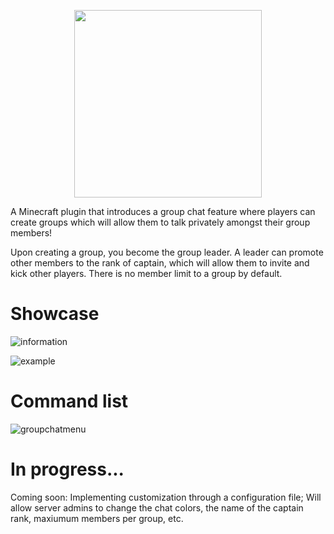 <p align="center">
  <img width="300" height="300" src="https://user-images.githubusercontent.com/60233722/106799501-f4fcdc00-6624-11eb-925d-f7e7e557f452.png">
</p>

A Minecraft plugin that introduces a group chat feature where players can create groups which will allow them to talk privately amongst their group members!

Upon creating a group, you become the group leader. A leader can promote other members to the rank of captain, which will allow them to invite and kick other players. There is no member limit to a group by default. 

# Showcase

![information](https://user-images.githubusercontent.com/60233722/162554249-44ee6ae0-def2-4ad6-8e5e-f83a9caa588d.PNG)

![example](https://user-images.githubusercontent.com/60233722/162554207-bd0f873e-c830-474c-b000-bcdd800b4431.PNG)

# Command list
![groupchatmenu](https://user-images.githubusercontent.com/60233722/97819309-5485cd00-1c6d-11eb-9520-b947ab7ef190.PNG)

# In progress...

Coming soon: Implementing customization through a configuration file; Will allow server admins to change the chat colors, the name of the captain rank, maxiumum members per group, etc.

